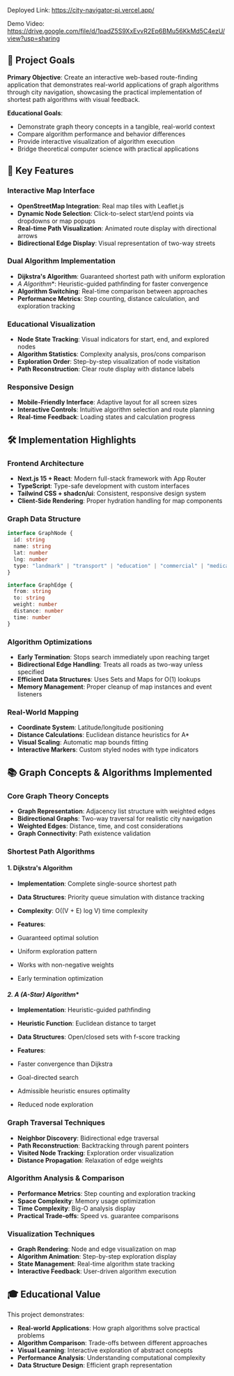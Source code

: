 Deployed Link: https://city-navigator-pi.vercel.app/

Demo Video: https://drive.google.com/file/d/1padZ5S9XxEvvR2Ep6BMu56KkMd5C4ezU/view?usp=sharing

## 🎯 Project Goals

**Primary Objective**: Create an interactive web-based route-finding application that demonstrates real-world applications of graph algorithms through city navigation, showcasing the practical implementation of shortest path algorithms with visual feedback.

**Educational Goals**:

- Demonstrate graph theory concepts in a tangible, real-world context
- Compare algorithm performance and behavior differences
- Provide interactive visualization of algorithm execution
- Bridge theoretical computer science with practical applications


## 🚀 Key Features

### **Interactive Map Interface**

- **OpenStreetMap Integration**: Real map tiles with Leaflet.js
- **Dynamic Node Selection**: Click-to-select start/end points via dropdowns or map popups
- **Real-time Path Visualization**: Animated route display with directional arrows
- **Bidirectional Edge Display**: Visual representation of two-way streets


### **Dual Algorithm Implementation**

- **Dijkstra's Algorithm**: Guaranteed shortest path with uniform exploration
- **A* Algorithm**: Heuristic-guided pathfinding for faster convergence
- **Algorithm Switching**: Real-time comparison between approaches
- **Performance Metrics**: Step counting, distance calculation, and exploration tracking


### **Educational Visualization**

- **Node State Tracking**: Visual indicators for start, end, and explored nodes
- **Algorithm Statistics**: Complexity analysis, pros/cons comparison
- **Exploration Order**: Step-by-step visualization of node visitation
- **Path Reconstruction**: Clear route display with distance labels


### **Responsive Design**

- **Mobile-Friendly Interface**: Adaptive layout for all screen sizes
- **Interactive Controls**: Intuitive algorithm selection and route planning
- **Real-time Feedback**: Loading states and calculation progress


## 🛠️ Implementation Highlights

### **Frontend Architecture**

- **Next.js 15 + React**: Modern full-stack framework with App Router
- **TypeScript**: Type-safe development with custom interfaces
- **Tailwind CSS + shadcn/ui**: Consistent, responsive design system
- **Client-Side Rendering**: Proper hydration handling for map components


### **Graph Data Structure**

```typescript
interface GraphNode {
  id: string
  name: string
  lat: number
  lng: number
  type: "landmark" | "transport" | "education" | "commercial" | "medical" | "recreation"
}

interface GraphEdge {
  from: string
  to: string
  weight: number
  distance: number
  time: number
}
```

### **Algorithm Optimizations**

- **Early Termination**: Stops search immediately upon reaching target
- **Bidirectional Edge Handling**: Treats all roads as two-way unless specified
- **Efficient Data Structures**: Uses Sets and Maps for O(1) lookups
- **Memory Management**: Proper cleanup of map instances and event listeners


### **Real-World Mapping**

- **Coordinate System**: Latitude/longitude positioning
- **Distance Calculations**: Euclidean distance heuristics for A*
- **Visual Scaling**: Automatic map bounds fitting
- **Interactive Markers**: Custom styled nodes with type indicators


## 📚 Graph Concepts & Algorithms Implemented

### **Core Graph Theory Concepts**

- **Graph Representation**: Adjacency list structure with weighted edges
- **Bidirectional Graphs**: Two-way traversal for realistic city navigation
- **Weighted Edges**: Distance, time, and cost considerations
- **Graph Connectivity**: Path existence validation


### **Shortest Path Algorithms**

#### **1. Dijkstra's Algorithm**

- **Implementation**: Complete single-source shortest path
- **Data Structures**: Priority queue simulation with distance tracking
- **Complexity**: O((V + E) log V) time complexity
- **Features**:

- Guaranteed optimal solution
- Uniform exploration pattern
- Works with non-negative weights
- Early termination optimization





#### **2. A* (A-Star) Algorithm**

- **Implementation**: Heuristic-guided pathfinding
- **Heuristic Function**: Euclidean distance to target
- **Data Structures**: Open/closed sets with f-score tracking
- **Features**:

- Faster convergence than Dijkstra
- Goal-directed search
- Admissible heuristic ensures optimality
- Reduced node exploration





### **Graph Traversal Techniques**

- **Neighbor Discovery**: Bidirectional edge traversal
- **Path Reconstruction**: Backtracking through parent pointers
- **Visited Node Tracking**: Exploration order visualization
- **Distance Propagation**: Relaxation of edge weights


### **Algorithm Analysis & Comparison**

- **Performance Metrics**: Step counting and exploration tracking
- **Space Complexity**: Memory usage optimization
- **Time Complexity**: Big-O analysis display
- **Practical Trade-offs**: Speed vs. guarantee comparisons


### **Visualization Techniques**

- **Graph Rendering**: Node and edge visualization on map
- **Algorithm Animation**: Step-by-step exploration display
- **State Management**: Real-time algorithm state tracking
- **Interactive Feedback**: User-driven algorithm execution


## 🎓 Educational Value

This project demonstrates:

- **Real-world Applications**: How graph algorithms solve practical problems
- **Algorithm Comparison**: Trade-offs between different approaches
- **Visual Learning**: Interactive exploration of abstract concepts
- **Performance Analysis**: Understanding computational complexity
- **Data Structure Design**: Efficient graph representation
